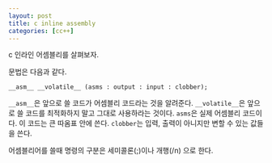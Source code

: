 ```yaml
---
layout: post
title: c inline assembly
categories: [cc++]
---
```


c 인라인 어셈블리를 살펴보자.

문법은 다음과 같다.

```
__asm__ __volatile__ (asms : output : input : clobber);
```

`__asm__`은 앞으로 쓸 코드가 어셈블리 코드라는 것을 알려준다.
`__volatile__`은 앞으로 쓸 코드를 최적화하지 말고 그대로 사용하라는 것이다.
`asms`은 실제 어셈블리 코드이다. 이 코드는 큰 따옴표 안에 쓴다.
`clobber`는 입력, 출력이 아니지만 변할 수 있는 값들을 쓴다.

어셈블리어를 쓸때 명령의 구분은 세미콜론(;)이나 개행(/n) 으로 한다.
